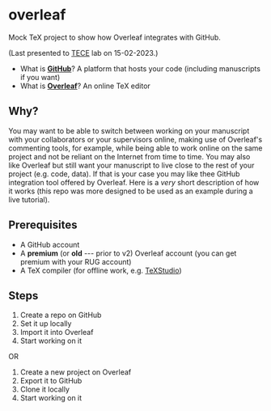 # overleaf

Mock TeX project to show how Overleaf integrates with GitHub.

(Last presented to [TECE](https://github.com/tece-lab) lab on 15-02-2023.)

* What is **[GitHub](https://github.com)**? A platform that hosts your code (including manuscripts if you want)
* What is **[Overleaf](https://www.overleaf.com)**? An online TeX editor

## Why?

You may want to be able to switch between working on your manuscript with your collaborators or your supervisors online, making use of Overleaf's commenting tools, for example, while being able to work online on the same project and not be reliant on the Internet from time to time. You may also like Overleaf but still want your manuscript to live close to the rest of your project (e.g. code, data). If that is your case you may like thee GitHub integration tool offered by Overleaf. Here is a *very* short description of how it works (this repo was more designed to be used as an example during a live tutorial).

## Prerequisites

* A GitHub account
* A **premium** (or **old** --- prior to v2) Overleaf account (you can get premium with your RUG account)
* A TeX compiler (for offline work, e.g. [TeXStudio](https://texstudio.org))

## Steps

1. Create a repo on GitHub
2. Set it up locally
3. Import it into Overleaf
4. Start working on it

OR

1. Create a new project on Overleaf
2. Export it to GitHub
3. Clone it locally
4. Start working on it

